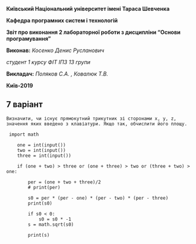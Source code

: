 **Київський Національний  університет імені Тараса Шевченка**

**Кафедра програмних систем і технологій**

**Звіт про виконання 2 лабораторної роботи  з дисципліни
“Основи програмування”**

**Виконав:** *Косенко Денис Русланович*

*студент 1 курсу ФІТ ІПЗ 13 групи*

**Викладач:**  *Поляков С.А. , Ковалюк Т.В.*

**Київ-2019**

## 7 варіант

    Визначити, чи існує прямокутний трикутник зі сторонами x, y, z, 
    значення яких введено з клавіатури. Якщо так, обчислити його площу.

```
 import math
    
    one = int(input())
    two = int(input())   
    three = int(input())
    
    if (one + two) > three or (one + three) > two or (three + two) > one:
    
        per = (one + two + three)/2      
        # print(per)
       
        s0 = per * (per - one) * (per - two) * (per - three)   
        print(s0)
        
        if s0 < 0:      
            s0 = s0 * -1   
        s = math.sqrt(s0)
    
        print(s)
```
